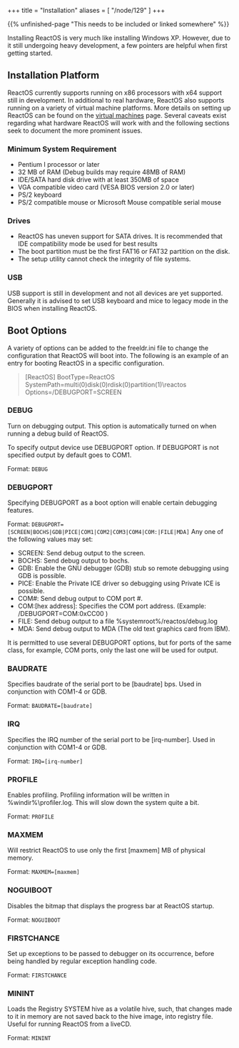 +++
title = "Installation"
aliases = [ "/node/129" ]
+++

{{% unfinished-page "This needs to be included or linked somewhere" %}}


Installing ReactOS is very much like installing Windows XP. However, due to it still undergoing heavy development, a few pointers are helpful when first getting started.

<h2>Installation Platform</h2>
ReactOS currently supports running on x86 processors with x64 support still in development. In additional to real hardware, ReactOS also supports running on a variety of virtual machine platforms. More details on setting up ReactOS can be found on the <a href="virtual-machines">virtual machines</a> page. Several caveats exist regarding what hardware ReactOS will work with and the following sections seek to document the more prominent issues.

<h3>Minimum System Requirement</h3>
<ul>
<li>Pentium I processor or later</li>
<li>32 MB of RAM (Debug builds may require 48MB of RAM)</li>
<li>IDE/SATA hard disk drive with at least 350MB of space</li>
<li>VGA compatible video card (VESA BIOS version 2.0 or later)</li>
<li>PS/2 keyboard</li>
<li>PS/2 compatible mouse or Microsoft Mouse compatible serial mouse</li>
</ul>

<h3>Drives</h3>
<ul>
<li>ReactOS has uneven support for SATA drives. It is recommended that IDE compatibility mode be used for best results</li>
<li>The boot partition must be the first FAT16 or FAT32 partition on the disk.</li>
<li>The setup utility cannot check the integrity of file systems.</li>
</ul>

<h3>USB</h3>
USB support is still in development and not all devices are yet supported. Generally it is advised to set USB keyboard and mice to legacy mode in the BIOS when installing ReactOS.

<h2>Boot Options</h2>
A variety of options can be added to the freeldr.ini file to change the configuration that ReactOS will boot into. The following is an example of an entry for booting ReactOS in a specific configuration.
<blockquote>
[ReactOS]
BootType=ReactOS
SystemPath=multi(0)disk(0)rdisk(0)partition(1)\reactos
Options=/DEBUGPORT=SCREEN
</blockquote>

<h3>DEBUG</h3>
Turn on debugging output. This option is automatically turned on when running a debug build of ReactOS.

To specify output device use DEBUGPORT option. If DEBUGPORT is not specified output by default goes to COM1.

Format: <code>DEBUG</code>

<h3>DEBUGPORT </h3>
Specifying DEBUGPORT as a boot option will enable certain debugging features. 

Format: <code>DEBUGPORT=[SCREEN|BOCHS|GDB|PICE|COM1|COM2|COM3|COM4|COM:|FILE|MDA]</code>
Any one of the following values may set:
<ul>
<li>SCREEN: Send debug output to the screen.</li>
<li>BOCHS: Send debug output to bochs.</li>
<li>GDB: Enable the GNU debugger (GDB) stub so remote debugging using GDB is possible.</li>
<li>PICE: Enable the Private ICE driver so debugging using Private ICE is possible.</li>
<li>COM#: Send debug output to COM port #.</li>
<li>COM:[hex address]: Specifies the COM port address. (Example: /DEBUGPORT=COM:0xCC00 )</li>
<li>FILE: Send debug output to a file %systemroot%/reactos/debug.log</li>
<li>MDA: Send debug output to MDA (The old text graphics card from IBM).</li>
</ul>

It is permitted to use several DEBUGPORT options, but for ports of the same class, for example, COM ports, only the last one will be used for output.

<h3>BAUDRATE</h3>
Specifies baudrate of the serial port to be [baudrate] bps. Used in conjunction with COM1-4 or GDB. 

Format: <code>BAUDRATE=[baudrate]</code>

<h3>IRQ</h3>
Specifies the IRQ number of the serial port to be [irq-number]. Used in conjunction with COM1-4 or GDB.

Format: <code>IRQ=[irq-number]</code>

<h3>PROFILE</h3>
Enables profiling. Profiling information will be written in %windir%\profiler.log. This will slow down the system quite a bit.

Format: <code>PROFILE</code>

<h3>MAXMEM</h3>
Will restrict ReactOS to use only the first [maxmem] MB of physical memory.

Format: <code>MAXMEM=[maxmem]</code>

<h3>NOGUIBOOT</h3>
Disables the bitmap that displays the progress bar at ReactOS startup.

Format: <code>NOGUIBOOT</code>

<h3>FIRSTCHANCE</h3>
Set up exceptions to be passed to debugger on its occurrence, before being handled by regular exception handling code.

Format: <code>FIRSTCHANCE</code>

<h3>MININT</h3>
Loads the Registry SYSTEM hive as a volatile hive, such, that changes made to it in memory are not saved back to the hive image, into registry file. Useful for running ReactOS from a liveCD.

Format: <code>MININT</code>
